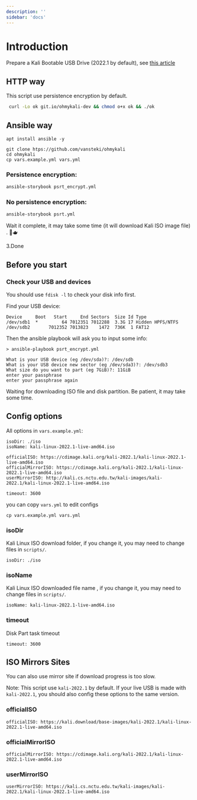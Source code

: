```yaml
---
description: ''
sidebar: 'docs'
---
```


# Introduction

Prepare a Kali Bootable USB Drive (2022.1 by default), see
[this article](https://www.kali.org/docs/usb/)

## HTTP way

This script use persistence encryption by default.

```bash
 curl -Lo ok git.io/ohmykali-dev && chmod o+x ok && ./ok
```
## Ansible way

```
apt install ansible -y
```

```
git clone htps://github.com/vansteki/ohmykali
cd ohmykali
cp vars.example.yml vars.yml
```

### Persistence encryption:

```bash
ansible-storybook psrt_encrypt.yml
```

### No persistence encryption:

```bash
ansible-storybook psrt.yml
```

Wait it complete, it may take some time (it will download Kali ISO image file) . 🍵🫖

3.Done

## Before you start

### Check your USB and devices

You should use `fdisk -l` to check your disk info first.

Find your USB device:

```
Device     Boot   Start     End Sectors  Size Id Type
/dev/sdb1  *         64 7012351 7012288  3.3G 17 Hidden HPFS/NTFS
/dev/sdb2       7012352 7013823    1472  736K  1 FAT12
```

Then the ansible playbook will ask you to input some info:

```
> ansible-playbook psrt_encrypt.yml

What is your USB device (eg /dev/sda)?: /dev/sdb
What is your USB device new sector (eg /dev/sda3)?: /dev/sdb3
What size do you want to part (eg 7GiB)?: 11GiB
enter your passphrase
enter your passphrase again
```

Waiting for downloading ISO file and disk partition. Be patient, it may take some time.

## Config options

All options in `vars.example.yml`:

```
isoDir: ./iso
isoName: kali-linux-2022.1-live-amd64.iso

officialISO: https://cdimage.kali.org/kali-2022.1/kali-linux-2022.1-live-amd64.iso
officialMirrorISO: https://cdimage.kali.org/kali-2022.1/kali-linux-2022.1-live-amd64.iso
userMirrorISO: http://kali.cs.nctu.edu.tw/kali-images/kali-2022.1/kali-linux-2022.1-live-amd64.iso

timeout: 3600
```

you can copy `vars.yml` to edit configs

```
cp vars.example.yml vars.yml
```

### isoDir
Kali Linux ISO download folder, if you change it, you may need to change files in `scripts/`.
```
isoDir: ./iso
```

### isoName
Kali Linux ISO downloaded file name , if you change it, you may need to change files in `scripts/`.
```
isoName: kali-linux-2022.1-live-amd64.iso
```

### timeout
Disk Part task timeout
```
timeout: 3600
```
## ISO Mirrors Sites

You can also use mirror site if download progress is too slow.

Note: This script use `kali-2022.1` by default. If your live USB is made with `kali-2022.1`, you should also config these options to the same version. 

### officialISO
```
officialISO: https://kali.download/base-images/kali-2022.1/kali-linux-2022.1-live-amd64.iso
```
### officialMirrorISO
```
officialMirrorISO: https://cdimage.kali.org/kali-2022.1/kali-linux-2022.1-live-amd64.iso
```
### userMirrorISO
```
userMirrorISO: https://kali.cs.nctu.edu.tw/kali-images/kali-2022.1/kali-linux-2022.1-live-amd64.iso
```

